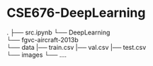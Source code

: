 # CSE676-DeepLearning

.
├── src.ipynb
└── DeepLearning            
   └── fgvc-aircraft-2013b          
       └── data
           |── train.csv
           |── val.csv
           |── test.csv            
           └── images
               └── ....

